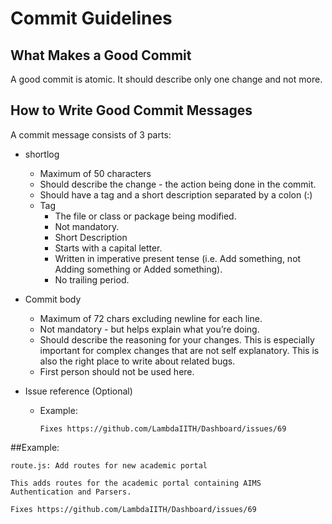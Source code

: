 # Commit Guidelines  

## What Makes a Good Commit
A good commit is atomic. It should describe only one change and not more.

## How to Write Good Commit Messages
A commit message consists of 3 parts:
  * shortlog 
    * Maximum of 50 characters
    * Should describe the change - the action being done in the commit.
    * Should have a tag and a short description separated by a colon (:)
    * Tag
        * The file or class or package being modified.
        * Not mandatory.
        * Short Description
        * Starts with a capital letter.
        * Written in imperative present tense (i.e. Add something, not Adding something or Added something).
        * No trailing period.  
  * Commit body 
    * Maximum of 72 chars excluding newline for each line.
    * Not mandatory - but helps explain what you’re doing.
    * Should describe the reasoning for your changes. This is especially important for complex changes that are not self explanatory. This is also the right place to write about related bugs.
    * First person should not be used here.
  * Issue reference (Optional)

    * Example:
      ```
      Fixes https://github.com/LambdaIITH/Dashboard/issues/69
      
      ```
##Example:

  ```
  route.js: Add routes for new academic portal
  
  This adds routes for the academic portal containing AIMS Authentication and Parsers.
  
  Fixes https://github.com/LambdaIITH/Dashboard/issues/69
  
  ```
